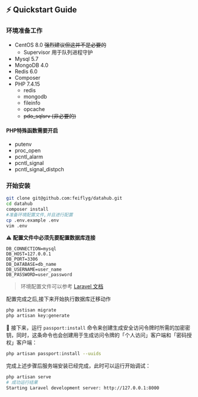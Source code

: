 ## ⚡️ Quickstart Guide
### 环境准备工作
- CentOS 8.0 ~~强烈建议但这并不是必要的~~
	- Supervisor 用于队列进程守护 
- Mysql 5.7 
- MongoDB 4.0 
- Redis 6.0 
- Composer 
- PHP 7.4.15  
	- redis 
	- mongodb 
	- fileinfo 
	- opcache 
	- ~~pdo_sqlsrv (非必要的)~~
#### PHP特殊函数需要开启
- putenv 
- proc_open
- pcntl_alarm
- pcntl_signal
- pcntl_signal_distpch
### 开始安装 
``` bash
git clone git@github.com:feiflyg/datahub.git 
cd datahub 
composer install 
#准备环境配置文件,并且进行配置 
cp .env.example .env 
vim .env 
```
⚠️ **配置文件中必须先要配置数据库连接**  

```
DB_CONNECTION=mysql
DB_HOST=127.0.0.1
DB_PORT=3306
DB_DATABASE=db_name
DB_USERNAME=user_name
DB_PASSWORD=user_password
```
> 环境配置文件可以参考 <a href="https://learnku.com/docs/laravel/8.x/configuration/9355" target="_blank" >Laravel 文档</a>

配置完成之后,接下来开始执行数据库迁移动作
``` bash
php astisan migrate 
php artisan key:generate
```

🔐 接下来，运行 `passport:install` 命令来创建生成安全访问令牌时所需的加密密钥，同时，这条命令也会创建用于生成访问令牌的「个人访问」客户端和「密码授权」客户端：

``` bash
php artisan passport:install --uuids
```
完成上述步骤后服务端安装已经完成，此时可以运行开始调试：
``` bash
php artisan serve
# 成功运行结果
Starting Laravel development server: http://127.0.0.1:8000
```


